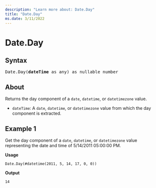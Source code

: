 ```yaml
---
description: "Learn more about: Date.Day"
title: "Date.Day"
ms.date: 3/11/2022
---
```

# Date.Day

## Syntax

<pre>
Date.Day(<b>dateTime</b> as any) as nullable number
</pre>
  
## About

Returns the day component of a `date`, `datetime`, or `datetimezone` value.

* `dateTime`: A `date`, `datetime`, or `datetimezone` value from which the day component is extracted.

## Example 1

Get the day component of a `date`, `datetime`, or `datetimezone` value representing the date and time of 5/14/2011 05:00:00 PM.

**Usage**

```powerquery-m
Date.Day(#datetime(2011, 5, 14, 17, 0, 0))
```

**Output**

`14`
